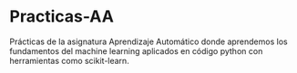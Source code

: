 # Practicas-AA
Prácticas de la asignatura Aprendizaje Automático donde aprendemos los fundamentos del machine learning aplicados en código python con herramientas como scikit-learn.
